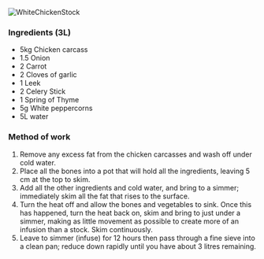 ![WhiteChickenStock](resource:assets/images/stocksoupssauces/whteChickenStock.png)

### **Ingredients (3L)**
- 5kg Chicken carcass
- 1.5 Onion
- 2 Carrot
- 2 Cloves of garlic
- 1 Leek
- 2 Celery Stick
- 1 Spring of Thyme
- 5g White peppercorns
- 5L water

### **Method of work**
1. Remove any excess fat from the chicken
carcasses and wash off under cold water.
2. Place all the bones into a pot that will hold all the
ingredients, leaving 5 cm at the top to skim.
3. Add all the other ingredients and cold water, and
bring to a simmer; immediately skim all the fat that
rises to the surface.
4. Turn the heat off and allow the bones and
vegetables to sink. Once this has happened, turn
the heat back on, skim and bring to just under a
simmer, making as little movement as possible
to create more of an infusion than a stock. Skim
continuously.
5. Leave to simmer (infuse) for 12 hours then pass
through a fine sieve into a clean pan; reduce
down rapidly until you have about 3 litres
remaining.